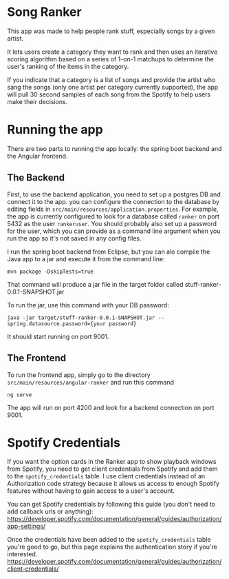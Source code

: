 # Song Ranker

This app was made to help people rank stuff, especially songs by a given artist.

It lets users create a category they want to rank and then uses an iterative scoring algorithm based on a series of 1-on-1 matchups to determine the user's ranking of the items in the category.

If you indicate that a category is a list of songs and provide the artist who sang the songs (only one artist per category currently supported), the app will pull 30 second samples of each song from the Spotify to help users make their decisions.

# Running the app

There are two parts to running the app locally: the spring boot backend and the Angular frontend.

## The Backend

First, to use the backend application, you need to set up a postgres DB and connect it to the app. you can configure the connection to the database by editing fields in `src/main/resources/application.properties`. For example, the app is currently configured to look for a database called `ranker` on port 5432 as the user `rankeruser`. You should probably also set up a password for the user, which you can provide as a command line argument when you run the app so it's not saved in any config files.

I run the spring boot backend from Eclipse, but you can alo compile the Java app to a jar and execute it from the command line:

```
mvn package -DskipTests=true
```

That command will produce a jar file in the target folder called stuff-ranker-0.0.1-SNAPSHOT.jar

To run the jar, use this command with your DB password:

```
java -jar target/stuff-ranker-0.0.1-SNAPSHOT.jar --spring.datasource.password={your password}
```

It should start running on port 9001.

## The Frontend

To run the frontend app, simply go to the directory `src/main/resources/angular-ranker` and run this command

```
ng serve
```

The app will run on port 4200 and look for a backend connection on port 9001.

# Spotify Credentials

If you want the option cards in the Ranker app to show playback windows from Spotify, you need to get client credentials from Spotify and add them to the `spotify_credentials` table. I use client credentials instead of an Authorization code strategy because it allows us access to enough Spotify features without having to gain access to a user's account.

You can get Spotify credentials by following this guide (you don't need to add callback urls or anything): https://developer.spotify.com/documentation/general/guides/authorization/app-settings/

Once the credentials have been added to the `spotify_credentials` table you're good to go, but this page explains the authentication story if you're interested.
https://developer.spotify.com/documentation/general/guides/authorization/client-credentials/
